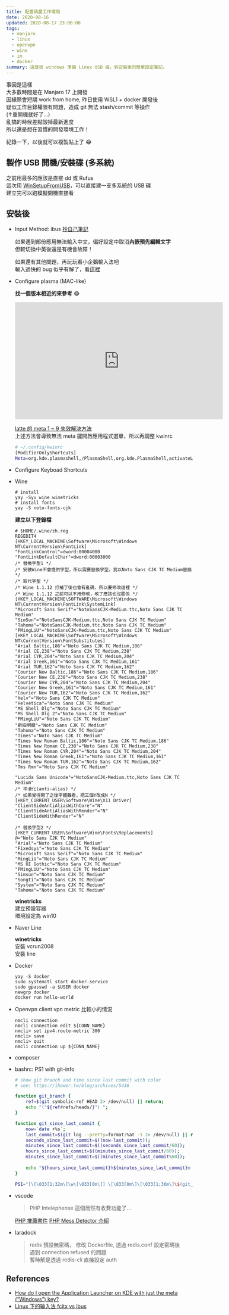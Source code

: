```yaml
---
title: 配置碼農工作環境
date: 2020-08-16
updated: 2020-08-17 23:00:00
tags:
  - manjaro
  - linux
  - openvpn
  - wine
  - im
  - docker
summary: 這是從 windows 準備 Linux USB 碟，到安裝後的簡單設定筆記。
---
```


事因是這樣  
大多數時間是在 Manjaro 17 上開發  
因緣際會短期 work from home, 昨日使用 WSL1 + docker 開發後  
疑似工作目錄權限有問題，造成 git 無法 stash/commit 等操作  
(↑重開機就好了...)  
亂搞的時候差點毀掉最新進度  
所以還是想在習慣的開發環境工作！  

紀錄一下，以後就可以複製貼上了 :joy:

## 製作 USB 開機/安裝碟 (多系統)

之前用最多的應該是直接 dd 或 Rufus  
這次用 [WinSetupFromUSB](http://www.winsetupfromusb.com/downloads/)，可以直接建一支多系統的 USB 碟  
建立完可以跑模擬開機直接看

## 安裝後

+ Input Method: ibus [抄自己筆記](https://uwaylu.gitbooks.io/my-knowledge-note/content/linux/manjaro17_input_method.html)


  如果遇到部份應用無法輸入中文，偏好設定中取消**內嵌預先編輯文字**  
  但較切換中英後還是有機會故障！

  如果還有其他問題，再玩玩看小企鵝輸入法吧  
  輸入過快的 bug 似乎有解了，看[這裡](https://gist.github.com/tanyuan/c0d4ee15cf0c9c93da28cc1cf0ff87b3)


+ Configure plasma (MAC-like)

  **找一個版本相近的來參考** :joy:
  
  <iframe width="560" height="315" src="https://www.youtube.com/embed/kotYskfykl0" frameborder="0" allow="accelerometer; autoplay; encrypted-media; gyroscope; picture-in-picture" allowfullscreen></iframe>  

  [latte 的 meta 1 ~ 9 失效解決方法](https://github.com/psifidotos/Latte-Dock/wiki/F.A.Q.#q-can-i-use-my-super-key-to-open-the-app-launcher)  
  上述方法會導致無法 meta 鍵開啟應用程式選單，所以再調整 kwinrc

  ```sh
  # ~/.config/kwinrc
  [ModifierOnlyShortcuts]
  Meta=org.kde.plasmashell,/PlasmaShell,org.kde.PlasmaShell,activateLauncherMenu
  ```

+ Configure Keyboad Shortcuts
+ Wine

  ```
  # install
  yay -Syu wine winetricks
  # install fonts
  yay -S noto-fonts-cjk
  ```

  **建立以下登錄檔**  
  ```regedit
  # $HOME/.wine/zh.reg
  REGEDIT4
  [HKEY_LOCAL_MACHINE\Software\Microsoft\Windows NT\CurrentVersion\FontLink]
  "FontLinkControl"=dword:00004000
  "FontLinkDefaultChar"=dword:00003000
  /* 替換字型1 */
  /* 安裝Wine不會提供字型，所以需要替換字型，我以Noto Sans CJK TC Medium替換 */
  /* 取代字型 */
  /* Wine 1.1.12 打補丁後也會有亂碼，所以要修改這裡 */
  /* Wine 1.1.12 之前可以不用修改，改了應該也沒關係 */
  [HKEY_LOCAL_MACHINE\SOFTWARE\Microsoft\Windows NT\CurrentVersion\FontLink\SystemLink]
  "Microsoft Sans Serif"="NotoSansCJK-Medium.ttc,Noto Sans CJK TC Medium"
  "SimSun"="NotoSansCJK-Medium.ttc,Noto Sans CJK TC Medium"
  "Tahoma"="NotoSansCJK-Medium.ttc,Noto Sans CJK TC Medium"
  "PMingLiU"="NotoSansCJK-Medium.ttc,Noto Sans CJK TC Medium"
  [HKEY_LOCAL_MACHINE\Software\Microsoft\Windows NT\CurrentVersion\FontSubstitutes]
  "Arial Baltic,186"="Noto Sans CJK TC Medium,186"
  "Arial CE,238"="Noto Sans CJK TC Medium,238"
  "Arial CYR,204"="Noto Sans CJK TC Medium,204"
  "Arial Greek,161"="Noto Sans CJK TC Medium,161"
  "Arial TUR,162"="Noto Sans CJK TC Medium,162"
  "Courier New Baltic,186"="Noto Sans CJK TC Medium,186"
  "Courier New CE,238"="Noto Sans CJK TC Medium,238"
  "Courier New CYR,204"="Noto Sans CJK TC Medium,204"
  "Courier New Greek,161"="Noto Sans CJK TC Medium,161"
  "Courier New TUR,162"="Noto Sans CJK TC Medium,162"
  "Helv"="Noto Sans CJK TC Medium"
  "Helvetica"="Noto Sans CJK TC Medium"
  "MS Shell Dlg"="Noto Sans CJK TC Medium"
  "MS Shell Dlg 2"="Noto Sans CJK TC Medium"
  "PMingLiU"="Noto Sans CJK TC Medium"
  "新細明體"="Noto Sans CJK TC Medium"
  "Tahoma"="Noto Sans CJK TC Medium"
  "Times"="Noto Sans CJK TC Medium"
  "Times New Roman Baltic,186"="Noto Sans CJK TC Medium,186"
  "Times New Roman CE,238"="Noto Sans CJK TC Medium,238"
  "Times New Roman CYR,204"="Noto Sans CJK TC Medium,204"
  "Times New Roman Greek,161"="Noto Sans CJK TC Medium,161"
  "Times New Roman TUR,162"="Noto Sans CJK TC Medium,162"
  "Tms Rmn"="Noto Sans CJK TC Medium"

  "Lucida Sans Unicode"="NotoSansCJK-Medium.ttc,Noto Sans CJK TC Medium"
  /* 平滑化(anti-alias) */
  /* 如果覺得開了之後字體難看，把三個Y改成N */
  [HKEY_CURRENT_USER\Software\Wine\X11 Driver]
  "ClientSideAntiAliasWithCore"="N"
  "ClientSideAntiAliasWithRender"="N"
  "ClientSideWithRender"="N"

  /* 替換字型2 */
  [HKEY_CURRENT_USER\Software\Wine\Fonts\Replacements]
  @="Noto Sans CJK TC Medium"
  "Arial"="Noto Sans CJK TC Medium"
  "Fixedsys"="Noto Sans CJK TC Medium"
  "Microsoft Sans Serif"="Noto Sans CJK TC Medium"
  "MingLiU"="Noto Sans CJK TC Medium"
  "MS UI Gothic"="Noto Sans CJK TC Medium"
  "PMingLiU"="Noto Sans CJK TC Medium"
  "Simsun"="Noto Sans CJK TC Medium"
  "Songti"="Noto Sans CJK TC Medium"
  "System"="Noto Sans CJK TC Medium"
  "Tahoma"="Noto Sans CJK TC Medium"
  ```

  **winetricks**  
  建立預設容器  
  環境設定為 win10

+ Naver Line

  **winetricks**  
  安裝 vcrun2008  
  安裝 line  

+ Docker

  ```
  yay -S docker
  sudo systemctl start docker.service
  sudo gpasswd -a $USER docker
  newgrp docker
  docker run hello-world
  ```

+ Openvpn client
  vpn metric 比較小的情況
  ```
  nmcli connection
  nmcli connection edit ${CONN_NAME}
  nmcli> set ipv4.route-metric 300
  nmcli> save
  nmcli> quit
  nmcli connection up ${CONN_NAME}
  ```

+ composer
+ bashrc: PS1 with git-info

  ```sh
  # show git branch and time since last commit with color
  # see: https://ihower.tw/blog/archives/5436

  function git_branch {
      ref=$(git symbolic-ref HEAD 2> /dev/null) || return;
      echo "("${ref#refs/heads/}") ";
  }

  function git_since_last_commit {
      now=`date +%s`;
      last_commit=$(git log --pretty=format:%at -1 2> /dev/null) || return;
      seconds_since_last_commit=$((now-last_commit));
      minutes_since_last_commit=$((seconds_since_last_commit/60));
      hours_since_last_commit=$((minutes_since_last_commit/60));
      minutes_since_last_commit=$((minutes_since_last_commit%60));
      
      echo "${hours_since_last_commit}h${minutes_since_last_commit}m ";
  }

  PS1="[\[\033[1;32m\]\w\[\033[0m\]] \[\033[0m\]\[\033[1;36m\]\$(git_branch)\[\033[0;33m\]\$(git_since_last_commit)\[\033[0m\]$ " 
  ```

+ vscode  

  > PHP Intelephense 這個居然有收費功能了...

  [PHP 推薦套件](https://medium.com/@shengyou/2018ironman-eos-for-php-developer-day21-cc0e4b35dc08)
  [PHP Mess Detector 介紹](https://learnku.com/articles/6181/php-series-mess-detector-for-code-specification)

+ laradock

  > redis 預設無密碼，
  > 修改 Dockerfile, 透過 redis.conf 設定密碼後  
  > 遇到 connection refused 的問題  
  > 暫時解是透過 redis-cli 直接設定 auth

## References
+ [How do I open the Application Launcher on KDE with just the meta (“Windows”) key?](https://askubuntu.com/questions/246886/how-do-i-open-the-application-launcher-on-kde-with-just-the-meta-windows-key)
+ [Linux 下的输入法 fcitx vs ibus](http://einverne.github.io/post/2019/08/linux-input-method-fcitx-ibus.html)